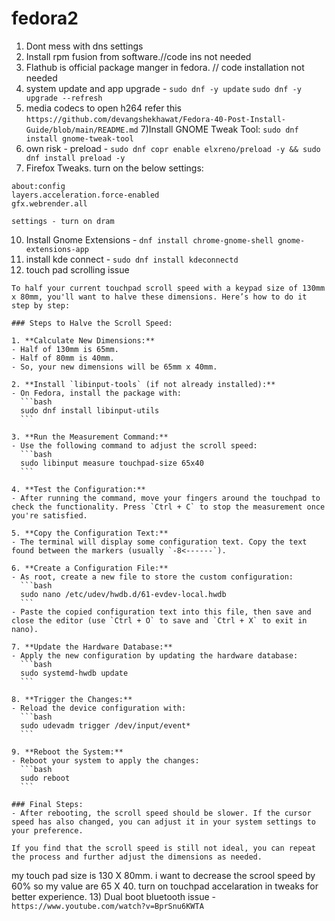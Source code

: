 # fedora2

1) Dont mess with dns settings
2) Install rpm fusion from software.//code ins not needed
3) Flathub is official package manger in fedora. // code installation not needed
4) system update and app upgrade - ```sudo dnf -y update```  ```sudo dnf -y upgrade --refresh```
5) media codecs to open h264 refer this
   ```https://github.com/devangshekhawat/Fedora-40-Post-Install-Guide/blob/main/README.md```
7)Install GNOME Tweak Tool: `sudo dnf install gnome-tweak-tool`
8) own risk - preload - `sudo dnf copr enable elxreno/preload -y && sudo dnf install preload -y`
9) Firefox Tweaks. turn on the below settings:
```
about:config
layers.acceleration.force-enabled
gfx.webrender.all

settings - turn on dram
```
10) Install Gnome Extensions - `dnf install chrome-gnome-shell gnome-extensions-app`
11) install kde connect - `sudo dnf install kdeconnectd`
12) touch pad scrolling issue
   ```
To half your current touchpad scroll speed with a keypad size of 130mm x 80mm, you'll want to halve these dimensions. Here’s how to do it step by step:

### Steps to Halve the Scroll Speed:

1. **Calculate New Dimensions:**
   - Half of 130mm is 65mm.
   - Half of 80mm is 40mm.
   - So, your new dimensions will be 65mm x 40mm.

2. **Install `libinput-tools` (if not already installed):**
   - On Fedora, install the package with:
     ```bash
     sudo dnf install libinput-utils
     ```

3. **Run the Measurement Command:**
   - Use the following command to adjust the scroll speed:
     ```bash
     sudo libinput measure touchpad-size 65x40
     ```

4. **Test the Configuration:**
   - After running the command, move your fingers around the touchpad to check the functionality. Press `Ctrl + C` to stop the measurement once you're satisfied.

5. **Copy the Configuration Text:**
   - The terminal will display some configuration text. Copy the text found between the markers (usually `-8<------`).

6. **Create a Configuration File:**
   - As root, create a new file to store the custom configuration:
     ```bash
     sudo nano /etc/udev/hwdb.d/61-evdev-local.hwdb
     ```
   - Paste the copied configuration text into this file, then save and close the editor (use `Ctrl + O` to save and `Ctrl + X` to exit in nano).

7. **Update the Hardware Database:**
   - Apply the new configuration by updating the hardware database:
     ```bash
     sudo systemd-hwdb update
     ```

8. **Trigger the Changes:**
   - Reload the device configuration with:
     ```bash
     sudo udevadm trigger /dev/input/event*
     ```

9. **Reboot the System:**
   - Reboot your system to apply the changes:
     ```bash
     sudo reboot
     ```

### Final Steps:
- After rebooting, the scroll speed should be slower. If the cursor speed has also changed, you can adjust it in your system settings to your preference.

If you find that the scroll speed is still not ideal, you can repeat the process and further adjust the dimensions as needed.
```
my touch pad size is 130 X 80mm. i want to decrease the scrool speed by 60% so my value are 65 X 40. turn on touchpad accelaration in tweaks for better experience.
13) Dual boot bluetooth issue - `https://www.youtube.com/watch?v=BprSnu6KWTA`

